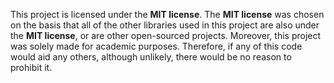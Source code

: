 This project is licensed under the **MIT license**. 
The **MIT license** was chosen on the basis that all of the other libraries used in this project are also under the **MIT license**, or are other open-sourced projects.
Moreover, this project was solely made for academic purposes. Therefore, if any of this code would aid any others, although unlikely, there would be no reason to prohibit it.